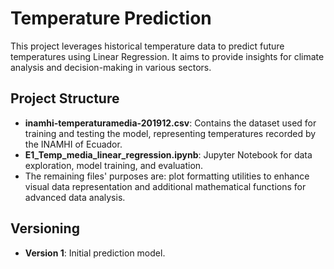 # Temperature Prediction

This project leverages historical temperature data to predict future temperatures using Linear Regression. It aims to provide insights for climate analysis and decision-making in various sectors.

## Project Structure

- **inamhi-temperaturamedia-201912.csv**: Contains the dataset used for training and testing the model, representing temperatures recorded by the INAMHI of Ecuador.
- **E1_Temp_media_linear_regression.ipynb**: Jupyter Notebook for data exploration, model training, and evaluation.
- The remaining files' purposes are: plot formatting utilities to enhance visual data representation and additional mathematical functions for advanced data analysis.

## Versioning

- **Version 1**: Initial prediction model.
